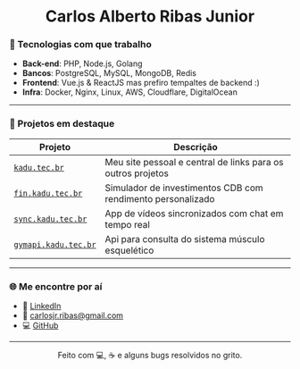 <h1 align="center">Carlos Alberto Ribas Junior</h1>

### 🧰 Tecnologias com que trabalho
- **Back-end**: PHP, Node.js, Golang  
- **Bancos**: PostgreSQL, MySQL, MongoDB, Redis  
- **Frontend**: Vue.js & ReactJS mas prefiro tempaltes de backend :)
- **Infra**: Docker, Nginx, Linux, AWS, Cloudflare, DigitalOcean
---

### 🚀 Projetos em destaque

| Projeto | Descrição |
|--------|----------|
| [`kadu.tec.br`](https://kadu.tec.br) | Meu site pessoal e central de links para os outros projetos |
| [`fin.kadu.tec.br`](https://fin.kadu.tec.br) | Simulador de investimentos CDB com rendimento personalizado |
| [`sync.kadu.tec.br`](https://sync.kadu.tec.br) | App de vídeos sincronizados com chat em tempo real |
| [`gymapi.kadu.tec.br`](https://gymapi.kafu.tec.br) | Api para consulta do sistema músculo esquelético |

---

### 🌐 Me encontre por aí

- 💼 [LinkedIn](https://linkedin.com/in/carlosjrribas98)  
- 💬 carlosjr.ribas@gmail.com  
- 💻 [GitHub](https://github.com/KaduHod)
  
---

<p align="center">
  Feito com 💻, ☕ e alguns bugs resolvidos no grito.
</p>
